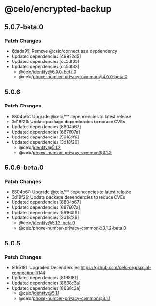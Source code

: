 # @celo/encrypted-backup

## 5.0.7-beta.0

### Patch Changes

- 6dada95: Remove @celo/connect as a depdendency
- Updated dependencies [49922d5]
- Updated dependencies [cc5df33]
- Updated dependencies [cc5df33]
  - @celo/identity@6.0.0-beta.0
  - @celo/phone-number-privacy-common@4.0.0-beta.0

## 5.0.6

### Patch Changes

- 8804b67: Upgrade @celo/\*\* dependencies to latest release
- 3d18f26: Update package dependencies to reduce CVEs
- Updated dependencies [8804b67]
- Updated dependencies [687607a]
- Updated dependencies [56164f9]
- Updated dependencies [3d18f26]
  - @celo/identity@5.1.2
  - @celo/phone-number-privacy-common@3.1.2

## 5.0.6-beta.0

### Patch Changes

- 8804b67: Upgrade @celo/\*\* dependencies to latest release
- 3d18f26: Update package dependencies to reduce CVEs
- Updated dependencies [8804b67]
- Updated dependencies [687607a]
- Updated dependencies [56164f9]
- Updated dependencies [3d18f26]
  - @celo/identity@5.1.2-beta.0
  - @celo/phone-number-privacy-common@3.1.2-beta.0

## 5.0.5

### Patch Changes

- 8f95181: Upgraded Dependencies https://github.com/celo-org/social-connect/pull/144
- Updated dependencies [8f95181]
- Updated dependencies [8638c3a]
- Updated dependencies [8638c3a]
  - @celo/identity@5.1.1
  - @celo/phone-number-privacy-common@3.1.1
